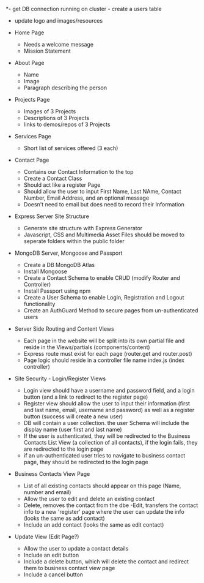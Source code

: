 *- get DB connection running on cluster - create a users table
- update logo and images/resources


- Home Page
    - Needs a welcome message
    - Mission Statement

- About Page
    - Name
    - Image 
    - Paragraph describing the person

- Projects Page 
    - Images of 3 Projects
    - Descriptions of 3 Projects
    - links to demos/repos of 3 Projects

- Services Page
    - Short list of services offered (3 each)

- Contact Page
    - Contains our Contact Information to the top
    - Create a Contact Class
    - Should act like a register Page
    - Should allow the user to input First Name, Last NAme, Contact Number, Email Address, and an optional message
    - Doesn't need to email but does need to record their Information

- Express Server Site Structure 
    - Generate site structure with Express Generator
    - Javascript, CSS and Multimedia Asset Files should be moved to seperate folders within the public folder

- MongoDB Server, Mongoose and Passport
    - Create a DB MongoDB Atlas
    - Install Mongoose
    - Create a Contact Schema to enable CRUD (modify Router and Controller)
    - Install Passport using npm
    - Create a User Schema to enable Login, Registration and Logout functionality
    - Create an AuthGuard Method to secure pages from un-authenticated users

 - Server Side Routing and Content Views
    - Each page in the website will be split into its own partial file and reside in the Views/partials (components/content)
    - Express route must exist for each page (router.get and router.post)
    - Page logic should reside in a controller file name index.js (index controller)

- Site Security - Login/Register Views
    - Login view should have a username and password field, and a login button (and a link to redirect to the register page)
    - Register view should allow the user to input their information (first and last name, email, username and password) as well as a register button (success will create a new user)
    - DB will contain a user collection. the user Schema will include the display name (user first and last name)    
    - If the user is authenticated, they will be redirected to the Business Contacts List View (a collection of all contacts), if the login fails, they are redirected to the login page
    - if an un-authenticated user tries to navigate to business contact page, they should be redirected to the login page

- Business Contacts View Page
    - List of all existing contacts should appear on this page (Name, number and email)
    - Allow the user to edit and delete an existing contact
    - Delete, removes the contact from the dbe
    -Edit, transfers the contact info to a new 'register' page where the user can update the info (looks the same as add contact)
    - Include an add contact (looks the same as edit contact)

 - Update View (Edit Page?)
    - Allow the user to update a contact details
    - Include an edit button 
    - Include a delete button, which will delete the contact and redirect them to business contact view page
    - Include a cancel button


